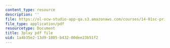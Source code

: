 ```yaml
---
content_type: resource
description: ''
file: https://ol-ocw-studio-app-qa.s3.amazonaws.com/courses/14-01sc-principles-of-microeconomics-fall-2011/1a4b35e213d91805b43200dee23b51f2_O7IwAlval_0.pdf
file_type: application/pdf
resourcetype: Document
title: 3play pdf file
uid: 1a4b35e2-13d9-1805-b432-00dee23b51f2
---
```

